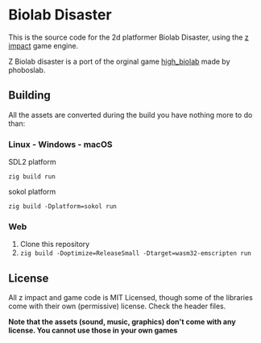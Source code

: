 # Biolab Disaster

This is the source code for the 2d platformer Biolab Disaster, using the [z impact](https://github.com/scemino/z_impact) game engine.

Z Biolab disaster is a port of the orginal game [high_biolab](https://github.com/phoboslab/high_biolab) made by phoboslab.

## Building

All the assets are converted during the build you have nothing more to do than:

### Linux - Windows - macOS

SDL2 platform

```shell
zig build run
```

sokol platform
```shell
zig build -Dplatform=sokol run
```

### Web

1. Clone this repository
2. `zig build -Doptimize=ReleaseSmall -Dtarget=wasm32-emscripten run`

## License

All z impact and game code is MIT Licensed, though some of the libraries come with their own (permissive) license. Check the header files.

**Note that the assets (sound, music, graphics) don't come with any license. You cannot use those in your own games**